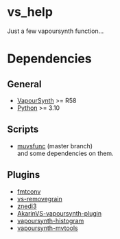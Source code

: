 # vs_help
Just a few vapoursynth function... 
# Dependencies
## General
* [VapourSynth](https://www.vapoursynth.com/) >= R58
* [Python](https://www.python.org/) >= 3.10
## Scripts
* [muvsfunc](https://github.com/WolframRhodium/muvsfunc) (master branch)\
and some dependencies on them.
## Plugins
* [fmtconv](https://github.com/EleonoreMizo/fmtconv)
* [vs-removegrain](https://github.com/vapoursynth/vs-removegrain)
* [znedi3](https://github.com/sekrit-twc/znedi3)
* [AkarinVS-vapoursynth-plugin](https://github.com/AkarinVS/vapoursynth-plugin)
* [vapoursynth-histogram](https://github.com/AmusementClub/vapoursynth-histogram)
* [vapoursynth-mvtools](https://github.com/AmusementClub/vapoursynth-mvtools)
